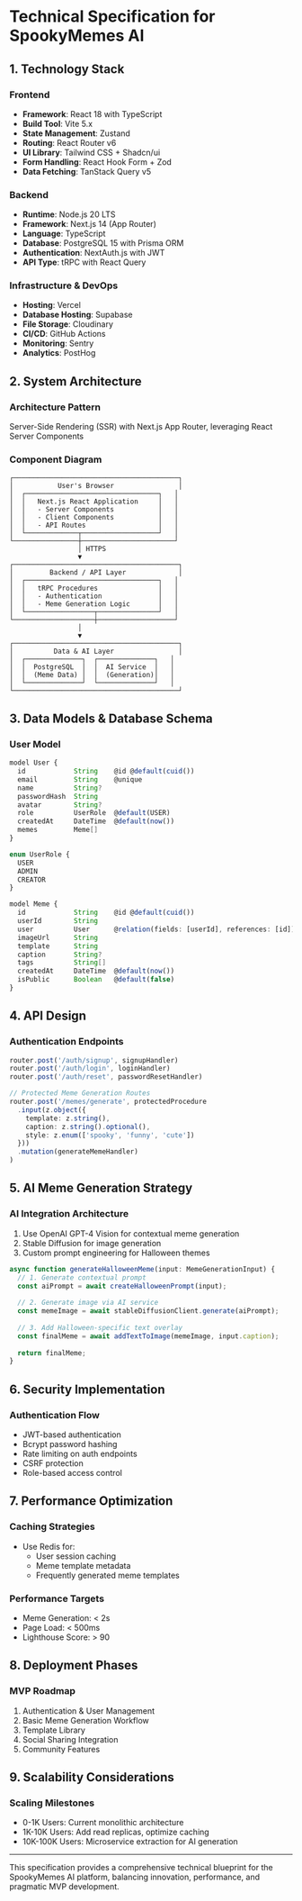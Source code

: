 # Technical Specification for SpookyMemes AI

## 1. Technology Stack

### Frontend
- **Framework**: React 18 with TypeScript
- **Build Tool**: Vite 5.x
- **State Management**: Zustand
- **Routing**: React Router v6
- **UI Library**: Tailwind CSS + Shadcn/ui
- **Form Handling**: React Hook Form + Zod
- **Data Fetching**: TanStack Query v5

### Backend
- **Runtime**: Node.js 20 LTS
- **Framework**: Next.js 14 (App Router)
- **Language**: TypeScript
- **Database**: PostgreSQL 15 with Prisma ORM
- **Authentication**: NextAuth.js with JWT
- **API Type**: tRPC with React Query

### Infrastructure & DevOps
- **Hosting**: Vercel
- **Database Hosting**: Supabase
- **File Storage**: Cloudinary
- **CI/CD**: GitHub Actions
- **Monitoring**: Sentry
- **Analytics**: PostHog

## 2. System Architecture

### Architecture Pattern
Server-Side Rendering (SSR) with Next.js App Router, leveraging React Server Components

### Component Diagram
```
┌─────────────────────────────────────────┐
│           User's Browser                │
│  ┌─────────────────────────────────┐   │
│  │   Next.js React Application     │   │
│  │   - Server Components           │   │
│  │   - Client Components           │   │
│  │   - API Routes                  │   │
│  └─────────────┬───────────────────┘   │
└────────────────┼───────────────────────┘
                 │ HTTPS
                 ▼
┌─────────────────────────────────────────┐
│         Backend / API Layer             │
│  ┌─────────────────────────────────┐   │
│  │   tRPC Procedures               │   │
│  │   - Authentication              │   │
│  │   - Meme Generation Logic       │   │
│  └─────────────────┬───────────────┘   │
└────────────────────┼───────────────────┘
                 │
                 ▼
┌─────────────────────────────────────────┐
│          Data & AI Layer                │
│  ┌──────────────┐  ┌──────────────┐   │
│  │  PostgreSQL  │  │  AI Service  │   │
│  │  (Meme Data) │  │  (Generation)│   │
│  └──────────────┘  └──────────────┘   │
└─────────────────────────────────────────┘
```

## 3. Data Models & Database Schema

### User Model
```typescript
model User {
  id            String    @id @default(cuid())
  email         String    @unique
  name          String?
  passwordHash  String
  avatar        String?
  role          UserRole  @default(USER)
  createdAt     DateTime  @default(now())
  memes         Meme[]
}

enum UserRole {
  USER
  ADMIN
  CREATOR
}

model Meme {
  id            String    @id @default(cuid())
  userId        String
  user          User      @relation(fields: [userId], references: [id])
  imageUrl      String
  template      String
  caption       String?
  tags          String[]
  createdAt     DateTime  @default(now())
  isPublic      Boolean   @default(false)
}
```

## 4. API Design

### Authentication Endpoints
```typescript
router.post('/auth/signup', signupHandler)
router.post('/auth/login', loginHandler)
router.post('/auth/reset', passwordResetHandler)

// Protected Meme Generation Routes
router.post('/memes/generate', protectedProcedure
  .input(z.object({
    template: z.string(),
    caption: z.string().optional(),
    style: z.enum(['spooky', 'funny', 'cute'])
  }))
  .mutation(generateMemeHandler)
)
```

## 5. AI Meme Generation Strategy

### AI Integration Architecture
1. Use OpenAI GPT-4 Vision for contextual meme generation
2. Stable Diffusion for image generation
3. Custom prompt engineering for Halloween themes

```typescript
async function generateHalloweenMeme(input: MemeGenerationInput) {
  // 1. Generate contextual prompt
  const aiPrompt = await createHalloweenPrompt(input);
  
  // 2. Generate image via AI service
  const memeImage = await stableDiffusionClient.generate(aiPrompt);
  
  // 3. Add Halloween-specific text overlay
  const finalMeme = await addTextToImage(memeImage, input.caption);
  
  return finalMeme;
}
```

## 6. Security Implementation

### Authentication Flow
- JWT-based authentication
- Bcrypt password hashing
- Rate limiting on auth endpoints
- CSRF protection
- Role-based access control

## 7. Performance Optimization

### Caching Strategies
- Use Redis for:
  * User session caching
  * Meme template metadata
  * Frequently generated meme templates

### Performance Targets
- Meme Generation: < 2s
- Page Load: < 500ms
- Lighthouse Score: > 90

## 8. Deployment Phases

### MVP Roadmap
1. Authentication & User Management
2. Basic Meme Generation Workflow
3. Template Library
4. Social Sharing Integration
5. Community Features

## 9. Scalability Considerations

### Scaling Milestones
- 0-1K Users: Current monolithic architecture
- 1K-10K Users: Add read replicas, optimize caching
- 10K-100K Users: Microservice extraction for AI generation

---

This specification provides a comprehensive technical blueprint for the SpookyMemes AI platform, balancing innovation, performance, and pragmatic MVP development.